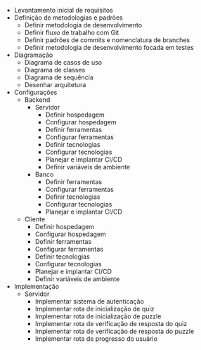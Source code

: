 - Levantamento inicial de requisitos
- Definição de metodologias e padrões
  - Definir metodologia de desenvolvimento
  - Definir fluxo de trabalho com Git
  - Definir padrões de commits e nomenclatura de branches
  - Definir metodologia de desenvolvimento focada em testes
- Diagramação
  - Diagrama de casos de uso
  - Diagrama de classes
  - Diagrama de sequência
  - Desenhar arquitetura
- Configurações
  - Backend
    - Servidor
      - Definir hospedagem
      - Configurar hospedagem
      - Definir ferramentas
      - Configurar ferramentas
      - Definir tecnologias
      - Configurar tecnologias
      - Planejar e implantar CI/CD
      - Definir variáveis de ambiente
    - Banco
      - Definir ferramentas
      - Configurar ferramentas
      - Definir tecnologias
      - Configurar tecnologias
      - Planejar e implantar CI/CD
  - Cliente
    - Definir hospedagem
    - Configurar hospedagem
    - Definir ferramentas
    - Configurar ferramentas
    - Definir tecnologias
    - Configurar tecnologias
    - Planejar e implantar CI/CD
    - Definir variáveis de ambiente
- Implementação
  - Servidor
    - Implementar sistema de autenticação
    - Implementar rota de inicialização de quiz
    - Implementar rota de inicialização de puzzle
    - Implementar rota de verificação de resposta do quiz
    - Implementar rota de verificação de resposta do puzzle
    - Implementar rota de progresso do usuário
